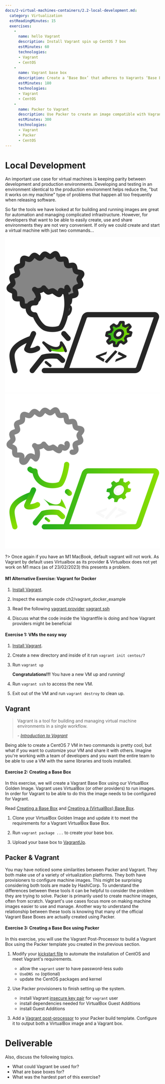 ```yaml
---
docs/2-virtual-machines-containers/2.2-local-development.md:
  category: Virtualization
  estReadingMinutes: 15
  exercises:
    -
      name: hello Vagrant
      description: Install Vagrant spin up CentOS 7 box
      estMinutes: 60
      technologies:
      - Vagrant
      - CentOS
    -
      name: Vagrant base box
      description: Create a ‘Base Box’ that adheres to Vagrants ‘Base Box’ standards. Upload this base box to VagrantUp
      estMinutes: 180
      technologies:
      - Vagrant
      - CentOS
    -
      name: Packer to Vagrant
      description: Use Packer to create an image compatible with Vagrants Base Box requirements. This requires modification of CentOS’s ‘kickstart’ file (understand CentOS kickstart DSL), leverage a Packer provisioner to add ssh key, install VirtualBox dependencies and tools, leverage Packer post-processor to output an OVF and boot a vagrant box
      estMinutes: 300
      technologies:
      - Vagrant
      - Packer
      - CentOS
---
```


# Local Development

An important use case for virtual machines is keeping parity between development and production environments. Developing and testing in an environment identical to the production environment helps reduce the, "but it works on my machine" type of problems that happen all too frequently when releasing software.

So far the tools we have looked at for building and running images are great for automation and managing complicated infrastructure. However, for developers that want to be able to easily create, use and share environments they are not very convenient. If only we could create and start a virtual machine with just two commands...

![developer image](img2/developer_light.svg ':size=150x150 :class=light-mode-icon :alt= developer image; light mode')
![developer image](img2/developer_dark.svg ':size=150x150 :class=dark-mode-icon :alt= developer image; dark mode')

?> Once again if you have an M1 MacBook, default vagrant will not work. As Vagrant by default uses Virtualbox as its provider & Virtualbox does not yet work on M1 macs (as of 23/02/2023) this presents a problem.

#### M1 Alternative Exercise: Vagrant for Docker

1. [Install Vagrant](https://www.vagrantup.com/intro/getting-started/install).

2. Inspect the example code ch2/vagrant_docker_example

3. Read the following [vagrant provider](https://developer.hashicorp.com/vagrant/docs/provisioning/docker) [vagrant ssh](https://developer.hashicorp.com/vagrant/docs/vagrantfile/ssh_settings)

4. Discuss what the code inside the Vagrantfile is doing and how Vagrant providers might be beneficial

#### Exercise 1: VMs the easy way

1. [Install Vagrant](https://www.vagrantup.com/intro/getting-started/install).

2. Create a new directory and inside of it run `vagrant init centos/7`

3. Run `vagrant up`

    **Congratulations!!!** You have a new VM up and running!

4. Run `vagrant ssh` to access the new VM.

5. Exit out of the VM and run `vagrant destroy` to clean up.

## Vagrant

> Vagrant is a tool for building and managing virtual machine environments in a single workflow.
>
> _- [Introduction to Vagrant](https://www.vagrantup.com/intro/index)_

Being able to create a CentOS 7 VM in two commands is pretty cool, but what if you want to customize your VM and share it with others. Imagine you're working with a team of developers and you want the entire team to be able to use a VM with the same libraries and tools installed.

#### Exercise 2: Creating a Base Box

In this exercise, we will create a Vagrant Base Box using our VirtualBox Golden Image. Vagrant uses VirtualBox (or other providers) to run images. In order for Vagrant to be able to do this the image needs to be configured for Vagrant.

Read [Creating a Base Box](https://www.vagrantup.com/docs/boxes/base) and [Creating a (VirtualBox) Base Box](https://www.vagrantup.com/docs/providers/virtualbox/boxes.html).

1. Clone your VirtualBox Golden Image and update it to meet the requirements for a Vagrant VirtualBox Base Box.

2. Run `vagrant package ...` to create your base box.

3. Upload your base box to [VagrantUp](https://app.vagrantup.com/).

## Packer & Vagrant

You may have noticed some similarities between Packer and Vagrant. They both make use of a variety of virtualization platforms. They both have provisioners to configure machine images. This might be surprising considering both tools are made by HashiCorp. To understand the differences between these tools it can be helpful to consider the problem they are trying to solve. Packer is primarily used to create machine images, often from scratch. Vagrant's use cases focus more on making machine images easier to use and manage. Another way to understand the relationship between these tools is knowing that many of the official Vagrant Base Boxes are actually created using Packer.

#### Exercise 3: Creating a Base Box using Packer

In this exercise, you will use the Vagrant Post-Processor to build a Vagrant Box using the Packer template you created in the previous section.

1. Modify your [kickstart file](https://docs.centos.org/en-US/centos/install-guide/Kickstart2/) to automate the installation of CentOS and meet Vagrant's requirements.

    - allow the `vagrant` user to have password-less sudo
    - `UseDNS no` (optional)
    - update the CentOS packages and kernel

2. Use Packer provisioners to finish setting up the system.

    - install Vagrant [insecure key pair](https://github.com/hashicorp/vagrant/tree/master/keys) for `vagrant` user
    - install dependencies needed for VirtualBox Guest Additions
    - install Guest Additions

3. Add a [Vagrant post-processor](https://www.packer.io/docs/post-processors/vagrant/vagrant) to your Packer build template. Configure it to output both a VirtualBox image and a Vagrant box.

# Deliverable

Also, discuss the following topics.

- What could Vagrant be used for?
- What are base boxes for?
- What was the hardest part of this exercise?
